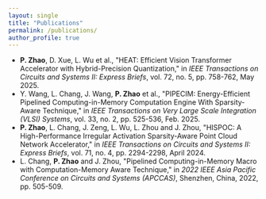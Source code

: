 ```yaml
---
layout: single
title: "Publications"
permalink: /publications/
author_profile: true
---
```


* **P. Zhao**, D. Xue, L. Wu et al., "HEAT: Efficient Vision Transformer Accelerator with Hybrid-Precision Quantization," in *IEEE Transactions on Circuits and Systems II: Express Briefs*, vol. 72, no. 5, pp. 758-762, May 2025.
* Y. Wang, L. Chang, J. Wang, **P. Zhao** et al., "PIPECIM: Energy-Efficient Pipelined Computing-in-Memory Computation Engine With Sparsity-Aware Technique," in *IEEE Transactions on Very Large Scale Integration (VLSI) Systems*, vol. 33, no. 2, pp. 525-536, Feb. 2025.
* **P. Zhao**, L. Chang, J. Zeng, L. Wu, L. Zhou and J. Zhou, "HISPOC: A High-Performance Irregular Activation Sparsity-Aware Point Cloud Network Accelerator," in *IEEE Transactions on Circuits and Systems II: Express Briefs*, vol. 71, no. 4, pp. 2294-2298, April 2024.
* L. Chang, **P. Zhao** and J. Zhou, "Pipelined Computing-in-Memory Macro with Computation-Memory Aware Technique," in *2022 IEEE Asia Pacific Conference on Circuits and Systems (APCCAS)*, Shenzhen, China, 2022, pp. 505-509.

